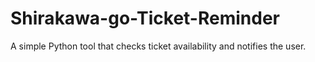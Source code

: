 # Shirakawa-go-Ticket-Reminder
A simple Python tool that checks ticket availability and notifies the user.
